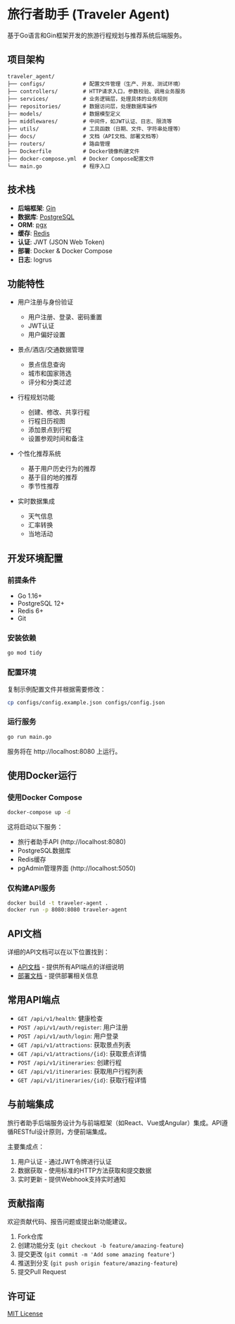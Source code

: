 # 旅行者助手 (Traveler Agent)

基于Go语言和Gin框架开发的旅游行程规划与推荐系统后端服务。

## 项目架构

```
traveler_agent/
├── configs/            # 配置文件管理（生产、开发、测试环境）
├── controllers/        # HTTP请求入口，参数校验、调用业务服务
├── services/           # 业务逻辑层，处理具体的业务规则
├── repositories/       # 数据访问层，处理数据库操作
├── models/             # 数据模型定义
├── middlewares/        # 中间件，如JWT认证、日志、限流等
├── utils/              # 工具函数（日期、文件、字符串处理等）
├── docs/               # 文档（API文档、部署文档等）
├── routers/            # 路由管理
├── Dockerfile          # Docker镜像构建文件
├── docker-compose.yml  # Docker Compose配置文件
└── main.go             # 程序入口
```

## 技术栈

- **后端框架**: [Gin](https://github.com/gin-gonic/gin)
- **数据库**: [PostgreSQL](https://www.postgresql.org/)
- **ORM**: [pgx](https://github.com/jackc/pgx)
- **缓存**: [Redis](https://redis.io/)
- **认证**: JWT (JSON Web Token)
- **部署**: Docker & Docker Compose
- **日志**: logrus

## 功能特性

- 用户注册与身份验证
  - 用户注册、登录、密码重置
  - JWT认证
  - 用户偏好设置

- 景点/酒店/交通数据管理
  - 景点信息查询
  - 城市和国家筛选
  - 评分和分类过滤

- 行程规划功能
  - 创建、修改、共享行程
  - 行程日历视图
  - 添加景点到行程
  - 设置参观时间和备注

- 个性化推荐系统
  - 基于用户历史行为的推荐
  - 基于目的地的推荐
  - 季节性推荐

- 实时数据集成
  - 天气信息
  - 汇率转换
  - 当地活动

## 开发环境配置

### 前提条件

- Go 1.16+
- PostgreSQL 12+
- Redis 6+
- Git

### 安装依赖

```bash
go mod tidy
```

### 配置环境

复制示例配置文件并根据需要修改：

```bash
cp configs/config.example.json configs/config.json
```

### 运行服务

```bash
go run main.go
```

服务将在 http://localhost:8080 上运行。

## 使用Docker运行

### 使用Docker Compose

```bash
docker-compose up -d
```

这将启动以下服务：
- 旅行者助手API (http://localhost:8080)
- PostgreSQL数据库
- Redis缓存
- pgAdmin管理界面 (http://localhost:5050)

### 仅构建API服务

```bash
docker build -t traveler-agent .
docker run -p 8080:8080 traveler-agent
```

## API文档

详细的API文档可以在以下位置找到：

- [API文档](docs/api/README.md) - 提供所有API端点的详细说明
- [部署文档](docs/deployment.md) - 提供部署相关信息

## 常用API端点

- `GET /api/v1/health`: 健康检查
- `POST /api/v1/auth/register`: 用户注册
- `POST /api/v1/auth/login`: 用户登录
- `GET /api/v1/attractions`: 获取景点列表
- `GET /api/v1/attractions/{id}`: 获取景点详情
- `POST /api/v1/itineraries`: 创建行程
- `GET /api/v1/itineraries`: 获取用户行程列表
- `GET /api/v1/itineraries/{id}`: 获取行程详情

## 与前端集成

旅行者助手后端服务设计为与前端框架（如React、Vue或Angular）集成。API遵循RESTful设计原则，方便前端集成。

主要集成点：
1. 用户认证 - 通过JWT令牌进行认证
2. 数据获取 - 使用标准的HTTP方法获取和提交数据
3. 实时更新 - 提供Webhook支持实时通知

## 贡献指南

欢迎贡献代码、报告问题或提出新功能建议。

1. Fork仓库
2. 创建功能分支 (`git checkout -b feature/amazing-feature`)
3. 提交更改 (`git commit -m 'Add some amazing feature'`)
4. 推送到分支 (`git push origin feature/amazing-feature`)
5. 提交Pull Request

## 许可证

[MIT License](LICENSE) 